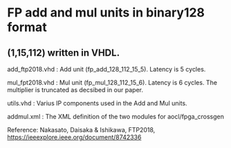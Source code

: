 # FP add and mul units in binary128 format

## (1,15,112) written in VHDL.

add_ftp2018.vhd : Add unit (fp_add_128_112_15_5). Latency is 5 cycles.

mul_fpt2018.vhd : Mul unit (fp_mul_128_112_15_6). Latency is 6 cycles. The multiplier is truncated as decsibed in our paper.

utils.vhd : Varius IP components used in the Add and Mul units. 

addmul.xml : The XML definition of the two modules for aocl/fpga_crossgen

Reference: Nakasato, Daisaka & Ishikawa, FTP2018, https://ieeexplore.ieee.org/document/8742336
